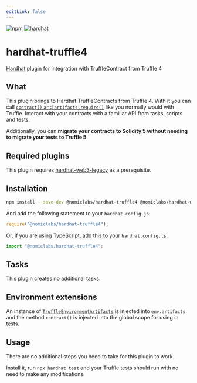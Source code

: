 ```yaml
---
editLink: false
---
```


[![npm](https://img.shields.io/npm/v/@nomiclabs/hardhat-truffle4.svg)](https://www.npmjs.com/package/@nomiclabs/hardhat-truffle4)
[![hardhat](https://hardhat.org/buidler-plugin-badge.svg?1)](https://hardhat.org)

# hardhat-truffle4

[Hardhat](https://hardhat.org) plugin for integration with TruffleContract from Truffle 4

## What

This plugin brings to Hardhat TruffleContracts from Truffle 4. With it you can call [`contract()` and `artifacts.require()`](https://truffleframework.com/docs/truffle/testing/writing-tests-in-javascript) like you normally would with Truffle. Interact with your contracts with a familiar API from tasks, scripts and tests.

Additionally, you can **migrate your contracts to Solidity 5 without needing to migrate your tests to Truffle 5**.

## Required plugins

This plugin requires [hardhat-web3-legacy](https://github.com/nomiclabs/hardhat/tree/master/packages/hardhat-web3-legacy) as a prerequisite.

## Installation

```bash
npm install --save-dev @nomiclabs/hardhat-truffle4 @nomiclabs/hardhat-web3-legacy web3@^0.20.7
```

And add the following statement to your `hardhat.config.js`:

```js
require("@nomiclabs/hardhat-truffle4");
```

Or, if you are using TypeScript, add this to your `hardhat.config.ts`:

```js
import "@nomiclabs/hardhat-truffle4";
```

## Tasks

This plugin creates no additional tasks.

## Environment extensions

An instance of [`TruffleEnvironmentArtifacts`](https://github.com/nomiclabs/hardhat/blob/master/packages/hardhat-truffle4/src/artifacts.ts) is injected into `env.artifacts` and the method `contract()` is injected into the global scope for using in tests.

## Usage

There are no additional steps you need to take for this plugin to work.

Install it, run `npx hardhat test` and your Truffle tests should run with no need to make any modifications.
